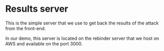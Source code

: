 # Results server

This is the simple server that we use to get back the results of the attack from the front-end.

In our demo, this server is located on the rebinder server that we host on AWS and available on the port 3000.
